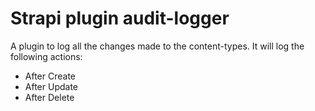 # Strapi plugin audit-logger

A plugin to log all the changes made to the content-types. It will log the following actions:

- After Create
- After Update
- After Delete
